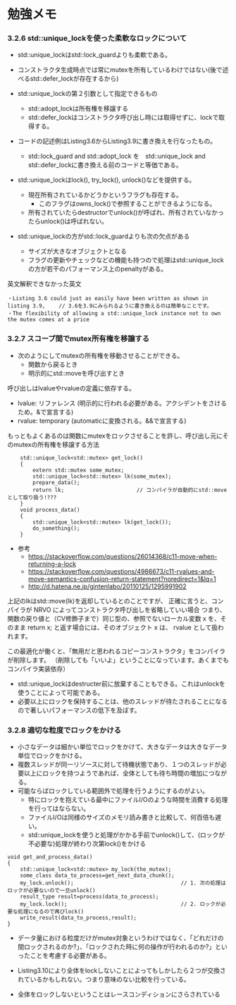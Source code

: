 # 勉強メモ

### 3.2.6 std::unique_lockを使った柔軟なロックについて

- std::unique_lockはstd::lock_guardよりも柔軟である。
- コンストラクタ生成時点では常にmutexを所有しているわけではない(後で述べるstd::defer_lockが存在するから)

- std::unique_lockの第２引数として指定できるもの
  - std::adopt_lockは所有権を移譲する
  - std::defer_lockはコンストラクタ呼び出し時には取得せずに、lockで取得する。

- コードの記述例はListing3.6からListing3.9に書き換えを行なったもの。
  - std::lock_guard and std::adopt_lock を　std::unique_lock and std::defer_lockに書き換える前のコードと等価である。

- std::unique_lockはlock(), try_lock(), unlock()などを提供する。
  - 現在所有されているかどうかというフラグも存在する。
    - このフラグはowns_lock()で参照することができるようになる。
  - 所有されていたらdestructorでunlock()が呼ばれ、所有されていなかったらunlock()は呼ばれない。

- std::unique_lockの方がstd::lock_guardよりも次の欠点がある
  - サイズが大きなオブジェクトとなる
  - フラグの更新やチェックなどの機能も持つので処理はstd::unique_lockの方が若干のパフォーマンス上のpenaltyがある。


英文解釈できなかった英文
```
・Listing 3.6 could just as easily have been written as shown in listing 3.9,　　 // 3.6を3.9にみられるように書き換えるのは簡単なことです。 
・The flexibility of allowing a std::unique_lock instance not to own the mutex comes at a price
```

### 3.2.7  スコープ間でmutex所有権を移譲する

- 次のようにしてmutexの所有権を移動させることができる。
  - 関数から戻るとき
  - 明示的にstd::moveを呼び出すとき

呼び出しはlvalueやrvalueの定義に依存する。
- lvalue: リファレンス (明示的に行われる必要がある。アクシデントをさけるため。&で宣言する)
- rvalue: temporary  (automaticに変換される。&&で宣言する)

もっともよくあるのは関数にmutexをロックさせることを許し、呼び出し元にそのmutexの所有権を移譲する方法
```
	std::unique_lock<std::mutex> get_lock()
	{
	    extern std::mutex some_mutex;
	    std::unique_lock<std::mutex> lk(some_mutex);
	    prepare_data();
	    return lk;                       // コンパイラが自動的にstd::moveとして取り扱う!???
	}
	void process_data()
	{
	    std::unique_lock<std::mutex> lk(get_lock());
	    do_something();
	}
```

- 参考
  - https://stackoverflow.com/questions/26014368/c11-move-when-returning-a-lock
  - https://stackoverflow.com/questions/4986673/c11-rvalues-and-move-semantics-confusion-return-statement?noredirect=1&lq=1
  - http://d.hatena.ne.jp/gintenlabo/20110125/1295991902

上記のlkはstd::move(lk)を返却しているとのことですが、
正確に言うと、コンパイラが NRVO によってコンストラクタ呼び出しを省略していい場合
つまり、関数の戻り値と（CV修飾子まで）同じ型の、参照でないローカル変数 x を、そのまま return x; と返す場合には、そのオブジェクト x は、 rvalue として扱われます。

この最適化が働くと、「無用だと思われるコピーコンストラクタ」をコンパイラが削除します。 （削除しても「いいよ」ということになっています。あくまでもコンパイラ実装依存）

- std::unique_lockはdestructer前に放棄することもできる。これはunlockを使うことによって可能である。
- 必要以上にロックを保持することは、他のスレッドが待たされることになるので著しいパフォーマンスの低下を及ぼす。


### 3.2.8 適切な粒度でロックをかける
- 小さなデータは細かい単位でロックをかけて、大きなデータは大きなデータ単位でロックをかける。
- 複数スレッドが同一リソースに対して待機状態であり、１つのスレッドが必要以上にロックを持つようであれば、全体としても待ち時間の増加につながる。
- 可能ならばロックしている範囲外で処理を行うようにするのがよい。
  - 特にロックを抱えている最中にファイルI/Oのような時間を消費する処理を行ってはならない。
  - ファイルI/Oは同様のサイズのメモリ読み書きと比較して、何百倍も遅い。
  - std::unique_lockを使うと処理がかかる手前でunlock()して、(ロックが不必要な)処理が終わり次第lock()をかける
```
void get_and_process_data()
{
    std::unique_lock<std::mutex> my_lock(the_mutex);
    some_class data_to_process=get_next_data_chunk();
    my_lock.unlock();                                  // 1. 次の処理はロックが必要ないので一旦unlock()
    result_type result=process(data_to_process);
    my_lock.lock();                                    // 2. ロックが必要な処理になるので再びlock()
    write_result(data_to_process,result);
}
```

- データ量における粒度だけがmutex対象というわけではなく、「どれだけの間ロックされるのか?」、「ロックされた時に何の操作が行われるのか?」といったことを考慮する必要がある。

- Listing3.10により全体をlockしないことによってもしかしたら２つが交換されているかもしれない。つまり意味のない比較を行っている。
- 全体をロックしないということはレースコンディションにさらされている 

